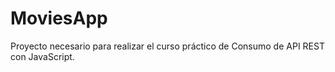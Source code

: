 # MoviesApp
Proyecto necesario para realizar el curso práctico de Consumo de API REST con JavaScript.
